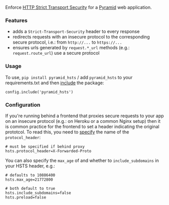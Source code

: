 Enforce [HTTP Strict Transport Security][] for a [Pyramid][] web application.

### Features

* adds a ``Strict-Transport-Security`` header to every response
* redirects requests with an insecure protocol to the corresponding secure
  protocol, i.e.: from `http://...` to `https://...`
* ensures urls generated by `request.*_url` methods (e.g.: `request.route_url`)
  use a secure protocol

### Usage

To use, `pip install pyramid_hsts` / add `pyramid_hsts` to your requirements.txt
and then [include][] the package:

    config.include('pyramid_hsts')

### Configuration

If you're running behind a frontend that proxies secure requests to your app on
an insecure protocol (e.g.: on Heroku or a common Nginx setup) then it is common
practice for the frontend to set a header indicating the original prototcol. To
read this, you need to [specify][] the name of the `protocol_header`:

    # must be specified if behind proxy
    hsts.protocol_header=X-Forwarded-Proto

You can also specify the `max_age` of and whether to `include_subdomains` in your
HSTS header, e.g.:

    # defaults to 10886400
    hsts.max_age=21772800
    
    # both default to true
    hsts.include_subdomains=false
    hsts.preload=false

[HTTP Strict Transport Security]: http://en.wikipedia.org/wiki/HTTP_Strict_Transport_Security
[Pyramid]: http://pypi.python.org/pypi/pyramid
[include]: http://docs.pylonsproject.org/projects/pyramid/en/latest/api/config.html#pyramid.config.Configurator.include
[specify]: http://docs.pylonsproject.org/projects/pyramid/en/latest/narr/environment.html#adding-a-custom-setting